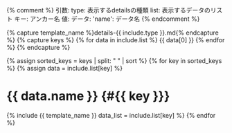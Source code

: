 {% comment %}
  引数:
    type: 表示するdetailsの種類
    list: 表示するデータのリスト
      キー: アンカー名
      値: データ:
        'name': データ名
{% endcomment %}

{% capture template_name %}details-{{ include.type }}.md{% endcapture %}
{% capture keys %}
  {% for data in include.list %}
    {{ data[0] }}
  {% endfor %}
{% endcapture %}

{% assign sorted_keys = keys | split: " " | sort %}
{% for key in sorted_keys %}
{% assign data = include.list[key] %}

# {{ data.name }} {#{{ key }}}

{% include {{ template_name }}
  data_list = include.list[key]
%}
{% endfor %}
